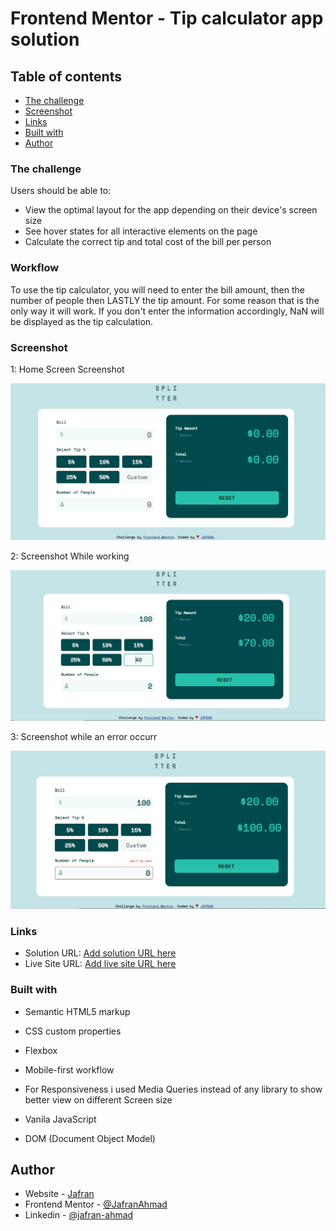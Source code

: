 # Frontend Mentor - Tip calculator app solution

## Table of contents

  - [The challenge](#the-challenge)
  - [Screenshot](#screenshot)
  - [Links](#links)
  - [Built with](#built-with)
- [Author](#author)


### The challenge

Users should be able to:

- View the optimal layout for the app depending on their device's screen size
- See hover states for all interactive elements on the page
- Calculate the correct tip and total cost of the bill per person


### Workflow

To use the tip calculator, you will need to enter the bill amount, then the number of people then LASTLY the tip amount. For some reason that is the only way it will work. If you don't enter the information accordingly, NaN will be displayed as the tip calculation.


### Screenshot

1: Home Screen Screenshot

![](./homepic.jpg)

2: Screenshot While working 

![](./withinput.jpg)

3: Screenshot while an error occurr

![](./witherror.jpg)

### Links

- Solution URL: [Add solution URL here](https://your-solution-url.com)
- Live Site URL: [Add live site URL here](https://your-live-site-url.com)


### Built with

- Semantic HTML5 markup
- CSS custom properties
- Flexbox

- Mobile-first workflow
- For Responsiveness i used Media Queries
  instead of any library to show better 
  view on different Screen size

- Vanila JavaScript
- DOM (Document Object Model)


## Author

- Website - [Jafran](https://github.com/JafranAhmad)
- Frontend Mentor - [@JafranAhmad](https://www.frontendmentor.io/profile/JafranAhmad)
- Linkedin - [@jafran-ahmad](https://www.linkedin.com/in/jafran-ahmad/)

